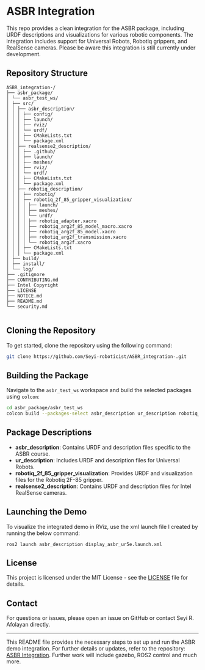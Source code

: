 # ASBR Integration

This repo provides a clean integration for the ASBR package, including URDF descriptions and visualizations for various robotic components. The integration includes support for Universal Robots, Robotiq grippers, and RealSense cameras. Please be aware this integration is still currently under development.

## Repository Structure

```
ASBR_integration-/
├── asbr_package/
│ └── asbr_test_ws/
│ ├── src/
│ │ ├── asbr_description/
│ │ │ ├── config/
│ │ │ ├── launch/
│ │ │ ├── rviz/
│ │ │ └── urdf/
│ │ │ ├── CMakeLists.txt
│ │ │ └── package.xml
│ │ ├── realsense2_description/
│ │ │ ├── .github/
│ │ │ ├── launch/
│ │ │ ├── meshes/
│ │ │ ├── rviz/
│ │ │ └── urdf/
│ │ │ ├── CMakeLists.txt
│ │ │ └── package.xml
│ │ ├── robotiq_description/
│ │ │ ├── robotiq/
│ │ │ ├── robotiq_2f_85_gripper_visualization/
│ │ │ │ ├── launch/
│ │ │ │ ├── meshes/
│ │ │ │ └── urdf/
│ │ │ │ ├── robotiq_adapter.xacro
│ │ │ │ ├── robotiq_arg2f_85_model_macro.xacro
│ │ │ │ ├── robotiq_arg2f_85_model.xacro
│ │ │ │ ├── robotiq_arg2f_transmission.xacro
│ │ │ │ └── robotiq_arg2f.xacro
│ │ │ ├── CMakeLists.txt
│ │ │ └── package.xml
│ ├── build/
│ ├── install/
│ └── log/
├── .gitignore
├── CONTRIBUTING.md
├── Intel Copyright
├── LICENSE
├── NOTICE.md
├── README.md
└── security.md


```

## Cloning the Repository

To get started, clone the repository using the following command:

```bash
git clone https://github.com/Seyi-roboticist/ASBR_integration-.git
```

## Building the Package

Navigate to the `asbr_test_ws` workspace and build the selected packages using `colcon`:

```bash
cd asbr_package/asbr_test_ws
colcon build --packages-select asbr_description ur_description robotiq_2f_85_gripper_visualization realsense2_description
```

## Package Descriptions

- **asbr_description**: Contains URDF and description files specific to the ASBR course.
- **ur_description**: Includes URDF and description files for Universal Robots.
- **robotiq_2f_85_gripper_visualization**: Provides URDF and visualization files for the Robotiq 2F-85 gripper.
- **realsense2_description**: Contains URDF and description files for Intel RealSense cameras.

## Launching the Demo

To visualize the integrated demo in RViz, use the xml launch file I created by running the below command:

```
ros2 launch asbr_description display_asbr_ur5e.launch.xml
```

## License

This project is licensed under the MIT License - see the [LICENSE](LICENSE) file for details.

## Contact

For questions or issues, please open an issue on GitHub or contact Seyi R. Afolayan directly.

---

This README file provides the necessary steps to set up and run the ASBR demo integration. For further details or updates, refer to the repository: [ASBR Integration](https://github.com/Seyi-roboticist/ASBR_integration-.git).
Further work will include gazebo, ROS2 control and much more. 
